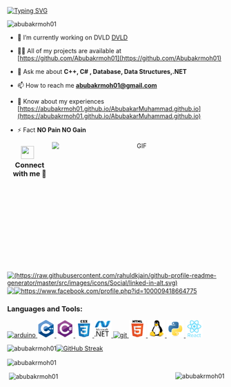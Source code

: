 <a href="https://git.io/typing-svg"><img src="https://readme-typing-svg.herokuapp.com?font=Fira+Code&pause=1000&width=435&lines=Hi+%F0%9F%91%8B%2C+I'm+Abubakr+Mohamed;A+passionate+developer;Back-End+developer;NO+PAIN+NP+GAIN%E2%9A%A1" alt="Typing SVG" /></a>

<p align="left"> <img src="https://komarev.com/ghpvc/?username=abubakrmoh01&label=Profile%20views&color=b40e0e&style=flat" alt="abubakrmoh01" /> </p>

- 🔭 I’m currently working on DVLD [DVLD](https://github.com/Abubakrmoh01/Full-Real-Project-DVLD)

- 👨‍💻 All of my projects are available at [https://github.com/Abubakrmoh01](https://github.com/Abubakrmoh01)

- 💬 Ask me about **C++, C# , Database, Data Structures,.NET**

- 📫 How to reach me **abubakrmoh01@gmail.com**

- 📄 Know about my experiences [https://abubakrmoh01.github.io/AbubakarMuhammad.github.io](https://abubakrmoh01.github.io/AbubakarMuhammad.github.io)

- ⚡ Fact **NO Pain NO Gain**
<a target="_blank" align="center">
  <img align="right" top="500" height="300" width="400" alt="GIF" src="https://media.giphy.com/media/SWoSkN6DxTszqIKEqv/giphy.gif">
</a>
<h3 align="center" > <img src="https://media.giphy.com/media/iY8CRBdQXODJSCERIr/giphy.gif" width="30" height="30" style="margin-right: 10px;">Connect with me 🤝 </h3>
<p align="left">
<a href="" target="blank"><img align="center" src="www.linkedin.com/in/abubakr-mohamed-54314a304" alt="(https://raw.githubusercontent.com/rahuldkjain/github-profile-readme-generator/master/src/images/icons/Social/linked-in-alt.svg)" height="30" width="40" 
/></a>  <a href = "https://github.com/abubakrmoh01"> <img width = '32px' align= 'center' src="https://raw.githubusercontent.com/rahulbanerjee26/githubAboutMeGenerator/main/icons/github.svg"

<a href="https://www.facebook.com/profile.php?id=100009418664775" target="blank"><img align="center" src="https://raw.githubusercontent.com/rahuldkjain/github-profile-readme-generator/master/src/images/icons/Social/facebook.svg" alt="https://www.facebook.com/profile.php?id=100009418664775" height="30" width="40" /></a>
</p>

<h3 align="left">Languages and Tools:</h3>
<p align="left"> <a href="https://www.arduino.cc/" target="_blank" rel="noreferrer"> <img src="https://cdn.worldvectorlogo.com/logos/arduino-1.svg" alt="arduino" width="40" height="40"/> </a> <a href="https://www.w3schools.com/cpp/" target="_blank" rel="noreferrer"> <img src="https://raw.githubusercontent.com/devicons/devicon/master/icons/cplusplus/cplusplus-original.svg" alt="cplusplus" width="40" height="40"/> </a> <a href="https://www.w3schools.com/cs/" target="_blank" rel="noreferrer"> <img src="https://raw.githubusercontent.com/devicons/devicon/master/icons/csharp/csharp-original.svg" alt="csharp" width="40" height="40"/> </a> <a href="https://www.w3schools.com/css/" target="_blank" rel="noreferrer"> <img src="https://raw.githubusercontent.com/devicons/devicon/master/icons/css3/css3-original-wordmark.svg" alt="css3" width="40" height="40"/> </a> <a href="https://dotnet.microsoft.com/" target="_blank" rel="noreferrer"> <img src="https://raw.githubusercontent.com/devicons/devicon/master/icons/dot-net/dot-net-original-wordmark.svg" alt="dotnet" width="40" height="40"/> </a> <a href="https://git-scm.com/" target="_blank" rel="noreferrer"> <img src="https://www.vectorlogo.zone/logos/git-scm/git-scm-icon.svg" alt="git" width="40" height="40"/> </a> <a href="https://www.w3.org/html/" target="_blank" rel="noreferrer"> <img src="https://raw.githubusercontent.com/devicons/devicon/master/icons/html5/html5-original-wordmark.svg" alt="html5" width="40" height="40"/> </a> <a href="https://www.linux.org/" target="_blank" rel="noreferrer"> <img src="https://raw.githubusercontent.com/devicons/devicon/master/icons/linux/linux-original.svg" alt="linux" width="40" height="40"/> </a> <a href="https://www.python.org" target="_blank" rel="noreferrer"> <img src="https://raw.githubusercontent.com/devicons/devicon/master/icons/python/python-original.svg" alt="python" width="40" height="40"/> </a> <a href="https://reactjs.org/" target="_blank" rel="noreferrer"> <img src="https://raw.githubusercontent.com/devicons/devicon/master/icons/react/react-original-wordmark.svg" alt="react" width="40" height="40"/> </a> </p>


<p><img align="left" src="https://github-readme-stats.vercel.app/api/top-langs?username=abubakrmoh01&show_icons=true&theme=dark&locale=en&layout=compact" alt="abubakrmoh01" /><a href="https://git.io/streak-stats"><img src="https://github-readme-streak-stats.herokuapp.com?user=abubakrmoh01&theme=dark" alt="GitHub Streak" /></a>
</p>
<p><img align="center" src="http://github-profile-summary-cards.vercel.app/api/cards/profile-details?username=abubakrmoh01&theme=algolia"
 alt="abubakrmoh01" /></p>
<p><img align="right" src="http://github-profile-summary-cards.vercel.app/api/cards/stats?username=abubakrmoh01&theme=algolia" alt="abubakrmoh01" /></p>
<p>&nbsp;<img align="center" src="https://github-readme-stats.vercel.app/api?username=abubakrmoh01&show_icons=true&theme=dark&locale=en" alt="abubakrmoh01" /></p>
